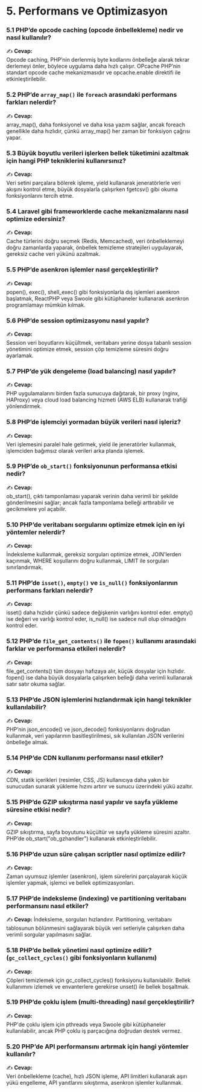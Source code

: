 
# **5. Performans ve Optimizasyon**  

### **5.1 PHP’de opcode caching (opcode önbellekleme) nedir ve nasıl kullanılır?**  
✍ **Cevap:**  
Opcode caching, PHP’nin derlenmiş byte kodlarını önbelleğe alarak tekrar derlemeyi önler, böylece uygulama daha hızlı çalışır. OPcache PHP’nin standart opcode cache mekanizmasıdır ve opcache.enable direktifi ile etkinleştirilebilir.

### **5.2 PHP’de `array_map()` ile `foreach` arasındaki performans farkları nelerdir?**  
✍ **Cevap:**  
array_map(), daha fonksiyonel ve daha kısa yazım sağlar, ancak foreach genellikle daha hızlıdır, çünkü array_map() her zaman bir fonksiyon çağrısı yapar.

### **5.3 Büyük boyutlu verileri işlerken bellek tüketimini azaltmak için hangi PHP tekniklerini kullanırsınız?**  
✍ **Cevap:**  
Veri setini parçalara bölerek işleme, yield kullanarak jeneratörlerle veri akışını kontrol etme, büyük dosyalarla çalışırken fgetcsv() gibi okuma fonksiyonlarını tercih etme.

### **5.4 Laravel gibi frameworklerde cache mekanizmalarını nasıl optimize edersiniz?**  
✍ **Cevap:**  
Cache türlerini doğru seçmek (Redis, Memcached), veri önbelleklemeyi doğru zamanlarda yaparak, önbellek temizleme stratejileri uygulayarak, gereksiz cache veri yükünü azaltmak.

### **5.5 PHP’de asenkron işlemler nasıl gerçekleştirilir?**  
✍ **Cevap:**  
popen(), exec(), shell_exec() gibi fonksiyonlarla dış işlemleri asenkron başlatmak, ReactPHP veya Swoole gibi kütüphaneler kullanarak asenkron programlamayı mümkün kılmak.

### **5.6 PHP’de session optimizasyonu nasıl yapılır?**  
✍ **Cevap:**  
Session veri boyutlarını küçültmek, veritabanı yerine dosya tabanlı session yönetimini optimize etmek, session çöp temizleme süresini doğru ayarlamak.

### **5.7 PHP’de yük dengeleme (load balancing) nasıl yapılır?**  
✍ **Cevap:**  
PHP uygulamalarını birden fazla sunucuya dağıtarak, bir proxy (nginx, HAProxy) veya cloud load balancing hizmeti (AWS ELB) kullanarak trafiği yönlendirmek.

### **5.8 PHP’de işlemciyi yormadan büyük verileri nasıl işleriz?**  
✍ **Cevap:**  
Veri işlemesini paralel hale getirmek, yield ile jeneratörler kullanmak, işlemciden bağımsız olarak verileri arka planda işlemek.

### **5.9 PHP’de `ob_start()` fonksiyonunun performansa etkisi nedir?**  
✍ **Cevap:**  
ob_start(), çıktı tamponlaması yaparak verinin daha verimli bir şekilde gönderilmesini sağlar; ancak fazla tamponlama belleği arttırabilir ve gecikmelere yol açabilir.

### **5.10 PHP’de veritabanı sorgularını optimize etmek için en iyi yöntemler nelerdir?**  
✍ **Cevap:**  
İndeksleme kullanmak, gereksiz sorguları optimize etmek, JOIN'lerden kaçınmak, WHERE koşullarını doğru kullanmak, LIMIT ile sorguları sınırlandırmak.

### **5.11 PHP’de `isset()`, `empty()` ve `is_null()` fonksiyonlarının performans farkları nelerdir?**  
✍ **Cevap:**  
isset() daha hızlıdır çünkü sadece değişkenin varlığını kontrol eder. empty() ise değeri ve varlığı kontrol eder, is_null() ise sadece null olup olmadığını kontrol eder.

### **5.12 PHP’de `file_get_contents()` ile `fopen()` kullanımı arasındaki farklar ve performansa etkileri nelerdir?**  
✍ **Cevap:**  
file_get_contents() tüm dosyayı hafızaya alır, küçük dosyalar için hızlıdır. fopen() ise daha büyük dosyalarla çalışırken belleği daha verimli kullanarak satır satır okuma sağlar.

### **5.13 PHP’de JSON işlemlerini hızlandırmak için hangi teknikler kullanılabilir?**  
✍ **Cevap:**  
PHP’nin json_encode() ve json_decode() fonksiyonlarını doğrudan kullanmak, veri yapılarının basitleştirilmesi, sık kullanılan JSON verilerini önbelleğe almak.

### **5.14 PHP’de CDN kullanımı performansı nasıl etkiler?**  
✍ **Cevap:**  
CDN, statik içerikleri (resimler, CSS, JS) kullanıcıya daha yakın bir sunucudan sunarak yükleme hızını artırır ve sunucu üzerindeki yükü azaltır.

### **5.15 PHP’de GZIP sıkıştırma nasıl yapılır ve sayfa yükleme süresine etkisi nedir?**  
✍ **Cevap:**  
GZIP sıkıştırma, sayfa boyutunu küçültür ve sayfa yükleme süresini azaltır. PHP’de ob_start("ob_gzhandler") kullanarak etkinleştirilebilir.

### **5.16 PHP’de uzun süre çalışan scriptler nasıl optimize edilir?**  
✍ **Cevap:**  
Zaman uyumsuz işlemler (asenkron), işlem sürelerini parçalayarak küçük işlemler yapmak, işlemci ve bellek optimizasyonları.

### **5.17 PHP’de indeksleme (indexing) ve partitioning veritabanı performansını nasıl etkiler?**  
✍ **Cevap:** 
İndeksleme, sorguları hızlandırır. Partitioning, veritabanı tablosunun bölünmesini sağlayarak büyük veri setleriyle çalışırken daha verimli sorgular yapılmasını sağlar.

### **5.18 PHP’de bellek yönetimi nasıl optimize edilir? (`gc_collect_cycles()` gibi fonksiyonların kullanımı)**  
✍ **Cevap:**  
Çöpleri temizlemek için gc_collect_cycles() fonksiyonu kullanılabilir. Bellek kullanımını izlemek ve envanterlere gerekirse unset() ile bellek boşaltmak.

### **5.19 PHP’de çoklu işlem (multi-threading) nasıl gerçekleştirilir?**  
✍ **Cevap:**  
PHP'de çoklu işlem için pthreads veya Swoole gibi kütüphaneler kullanılabilir, ancak PHP çoklu iş parçacığına doğrudan destek vermez.

### **5.20 PHP’de API performansını artırmak için hangi yöntemler kullanılır?**  
✍ **Cevap:**  
Veri önbellekleme (cache), hızlı JSON işleme, API limitleri kullanarak aşırı yükü engelleme, API yanıtlarını sıkıştırma, asenkron işlemler kullanmak.

